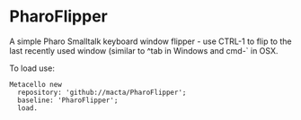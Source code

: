 # PharoFlipper
A simple Pharo Smalltalk keyboard window flipper - use CTRL-1 to flip to the last recently used window (similar to ^tab in Windows and cmd-` in OSX.

To load use:

```
Metacello new
  repository: 'github://macta/PharoFlipper';
  baseline: 'PharoFlipper';
  load.
```
